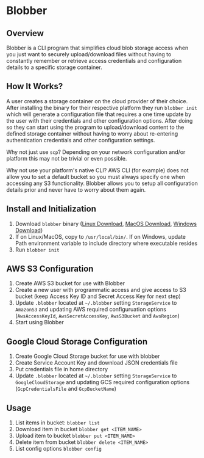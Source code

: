 Blobber
===================================

Overview
-----------------------------------

Blobber is a CLI program that simplifies cloud blob storage access when you just want to securely upload/download files without having to constantly remember or retrieve access credentials and configuration details to a specific storage container.  

How It Works?
-----------------------------------

A user creates a storage container on the cloud provider of their choice.  After installing the binary for their respective platform they run `blobber init` which will generate a configuration file that requires a one time update by the user with their credentials and other configuration options.  After doing so they can start using the program to upload/download content to the defined storage container without having to worry about re-entering authentication credentials and other configuration settings.

Why not just use `scp`?  Depending on your network configuration and/or platform this may not be trivial or even possible.

Why not use your platform's native CLI?  AWS CLI (for example) does not allow you to set a default bucket so you must always specify one when accessing any S3 functionality.  Blobber allows you to setup all configuration details prior and never have to worry about them again.

Install and Initialization
-----------------------------------

1) Download `blobber` binary (<a href="https://s3.amazonaws.com/mk-blobber-storage/blobber-linux.zip" target="_blank">Linux Download</a>, <a href="https://s3.amazonaws.com/mk-blobber-storage/blobber-mac.zip" target="_blank">MacOS Download</a>, <a href="https://s3.amazonaws.com/mk-blobber-storage/blobber-win.zip" target="_blank">Windows Download</a>)
2) If on Linux/MacOS, copy to `/usr/local/bin/`.  If on Windows, update Path environment variable to include directory where executable resides
3) Run `blobber init`

AWS S3 Configuration
---------------------------------

1) Create AWS S3 bucket for use with Blobber
2) Create a new user with programmatic access and give access to S3 bucket (keep Access Key ID and Secret Access Key for next step)
3) Update `.blobber` located at `~/.blobber` setting `StorageService` to `AmazonS3` and  updating AWS required configuruation options (`AwsAccessKeyId`, `AwsSecretAccessKey`, `AwsS3Bucket` and `AwsRegion`)
4) Start using Blobber

Google Cloud Storage Configuration
-----------------------------------

1) Create Google Cloud Storage bucket for use with blobber
2) Create Service Account Key and download JSON credentials file
3) Put credentials file in home directory
4) Update `.blobber` located at `~/.blobber` setting `StorageService` to `GoogleCloudStorage` and updating GCS required configuration options (`GcpCredentialsFile` and `GcpBucketName`)  

Usage
-----------------------------------

1) List items in bucket: `blobber list`
2) Download item in bucket `blobber get <ITEM_NAME>`
3) Upload item to bucket `blobber put <ITEM_NAME>`
4) Delete item from bucket `blobber delete <ITEM_NAME>`
5) List config options `blobber config`